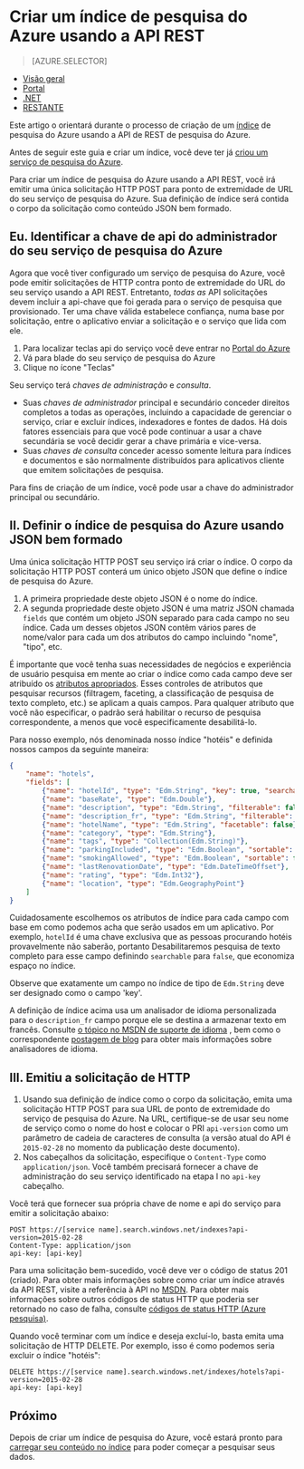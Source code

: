 <properties
    pageTitle="Criar um índice de pesquisa do Azure usando a API REST | Microsoft Azure | Serviço de pesquisa de nuvem hospedado"
    description="Crie um índice no código usando a API REST do Azure pesquisa HTTP."
    services="search"
    documentationCenter=""
    authors="ashmaka"
    manager="jhubbard"
    editor=""
    tags="azure-portal"/>

<tags
    ms.service="search"
    ms.devlang="rest-api"
    ms.workload="search"
    ms.topic="get-started-article"
    ms.tgt_pltfrm="na"
    ms.date="08/29/2016"
    ms.author="ashmaka"/>

# <a name="create-an-azure-search-index-using-the-rest-api"></a>Criar um índice de pesquisa do Azure usando a API REST
> [AZURE.SELECTOR]
- [Visão geral](search-what-is-an-index.md)
- [Portal](search-create-index-portal.md)
- [.NET](search-create-index-dotnet.md)
- [RESTANTE](search-create-index-rest-api.md)


Este artigo o orientará durante o processo de criação de um [índice](https://msdn.microsoft.com/library/azure/dn798941.aspx) de pesquisa do Azure usando a API de REST de pesquisa do Azure.

Antes de seguir este guia e criar um índice, você deve ter já [criou um serviço de pesquisa do Azure](search-create-service-portal.md).

Para criar um índice de pesquisa do Azure usando a API REST, você irá emitir uma única solicitação HTTP POST para ponto de extremidade de URL do seu serviço de pesquisa do Azure. Sua definição de índice será contida o corpo da solicitação como conteúdo JSON bem formado.


## <a name="i-identify-your-azure-search-services-admin-api-key"></a>Eu. Identificar a chave de api do administrador do seu serviço de pesquisa do Azure
Agora que você tiver configurado um serviço de pesquisa do Azure, você pode emitir solicitações de HTTP contra ponto de extremidade do URL do seu serviço usando a API REST. Entretanto, *todas as* API solicitações devem incluir a api-chave que foi gerada para o serviço de pesquisa que provisionado. Ter uma chave válida estabelece confiança, numa base por solicitação, entre o aplicativo enviar a solicitação e o serviço que lida com ele.

1. Para localizar teclas api do serviço você deve entrar no [Portal do Azure](https://portal.azure.com/)
2. Vá para blade do seu serviço de pesquisa do Azure
3. Clique no ícone "Teclas"

Seu serviço terá *chaves de administração* e *consulta*.

 - Suas *chaves de administrador* principal e secundário conceder direitos completos a todas as operações, incluindo a capacidade de gerenciar o serviço, criar e excluir índices, indexadores e fontes de dados. Há dois fatores essenciais para que você pode continuar a usar a chave secundária se você decidir gerar a chave primária e vice-versa.
 - Suas *chaves de consulta* conceder acesso somente leitura para índices e documentos e são normalmente distribuídos para aplicativos cliente que emitem solicitações de pesquisa.

Para fins de criação de um índice, você pode usar a chave do administrador principal ou secundário.

## <a name="ii-define-your-azure-search-index-using-well-formed-json"></a>II. Definir o índice de pesquisa do Azure usando JSON bem formado
Uma única solicitação HTTP POST seu serviço irá criar o índice. O corpo da solicitação HTTP POST conterá um único objeto JSON que define o índice de pesquisa do Azure.

1. A primeira propriedade deste objeto JSON é o nome do índice.
2. A segunda propriedade deste objeto JSON é uma matriz JSON chamada `fields` que contém um objeto JSON separado para cada campo no seu índice. Cada um desses objetos JSON contêm vários pares de nome/valor para cada um dos atributos do campo incluindo "nome", "tipo", etc.

É importante que você tenha suas necessidades de negócios e experiência de usuário pesquisa em mente ao criar o índice como cada campo deve ser atribuído os [atributos apropriados](https://msdn.microsoft.com/library/azure/dn798941.aspx). Esses controles de atributos que pesquisar recursos (filtragem, faceting, a classificação de pesquisa de texto completo, etc.) se aplicam a quais campos. Para qualquer atributo que você não especificar, o padrão será habilitar o recurso de pesquisa correspondente, a menos que você especificamente desabilitá-lo.

Para nosso exemplo, nós denominada nosso índice "hotéis" e definida nossos campos da seguinte maneira:

```JSON
{
    "name": "hotels",  
    "fields": [
        {"name": "hotelId", "type": "Edm.String", "key": true, "searchable": false, "sortable": false, "facetable": false},
        {"name": "baseRate", "type": "Edm.Double"},
        {"name": "description", "type": "Edm.String", "filterable": false, "sortable": false, "facetable": false},
        {"name": "description_fr", "type": "Edm.String", "filterable": false, "sortable": false, "facetable": false, "analyzer": "fr.lucene"},
        {"name": "hotelName", "type": "Edm.String", "facetable": false},
        {"name": "category", "type": "Edm.String"},
        {"name": "tags", "type": "Collection(Edm.String)"},
        {"name": "parkingIncluded", "type": "Edm.Boolean", "sortable": false},
        {"name": "smokingAllowed", "type": "Edm.Boolean", "sortable": false},
        {"name": "lastRenovationDate", "type": "Edm.DateTimeOffset"},
        {"name": "rating", "type": "Edm.Int32"},
        {"name": "location", "type": "Edm.GeographyPoint"}
    ]
}
```

Cuidadosamente escolhemos os atributos de índice para cada campo com base em como podemos acha que serão usados em um aplicativo. Por exemplo, `hotelId` é uma chave exclusiva que as pessoas procurando hotéis provavelmente não saberão, portanto Desabilitaremos pesquisa de texto completo para esse campo definindo `searchable` para `false`, que economiza espaço no índice.

Observe que exatamente um campo no índice de tipo de `Edm.String` deve ser designado como o campo 'key'.

A definição de índice acima usa um analisador de idioma personalizada para o `description_fr` campo porque ele se destina a armazenar texto em francês. Consulte [o tópico no MSDN de suporte de idioma](https://msdn.microsoft.com/library/azure/dn879793.aspx) , bem como o correspondente [postagem de blog](https://azure.microsoft.com/blog/language-support-in-azure-search/) para obter mais informações sobre analisadores de idioma.

## <a name="iii-issue-the-http-request"></a>III. Emitiu a solicitação de HTTP
1. Usando sua definição de índice como o corpo da solicitação, emita uma solicitação HTTP POST para sua URL de ponto de extremidade do serviço de pesquisa do Azure. Na URL, certifique-se de usar seu nome de serviço como o nome do host e colocar o PRI `api-version` como um parâmetro de cadeia de caracteres de consulta (a versão atual do API é `2015-02-28` no momento da publicação deste documento).
2. Nos cabeçalhos da solicitação, especifique o `Content-Type` como `application/json`. Você também precisará fornecer a chave de administração do seu serviço identificado na etapa I no `api-key` cabeçalho.


Você terá que fornecer sua própria chave de nome e api do serviço para emitir a solicitação abaixo:


    POST https://[service name].search.windows.net/indexes?api-version=2015-02-28
    Content-Type: application/json
    api-key: [api-key]


Para uma solicitação bem-sucedido, você deve ver o código de status 201 (criado). Para obter mais informações sobre como criar um índice através da API REST, visite a referência à API no [MSDN](https://msdn.microsoft.com/library/azure/dn798941.aspx). Para obter mais informações sobre outros códigos de status HTTP que poderia ser retornado no caso de falha, consulte [códigos de status HTTP (Azure pesquisa)](https://msdn.microsoft.com/library/azure/dn798925.aspx).

Quando você terminar com um índice e deseja excluí-lo, basta emita uma solicitação de HTTP DELETE. Por exemplo, isso é como podemos seria excluir o índice "hotéis":

    DELETE https://[service name].search.windows.net/indexes/hotels?api-version=2015-02-28
    api-key: [api-key]


## <a name="next"></a>Próximo
Depois de criar um índice de pesquisa do Azure, você estará pronto para [carregar seu conteúdo no índice](search-what-is-data-import.md) para poder começar a pesquisar seus dados.
